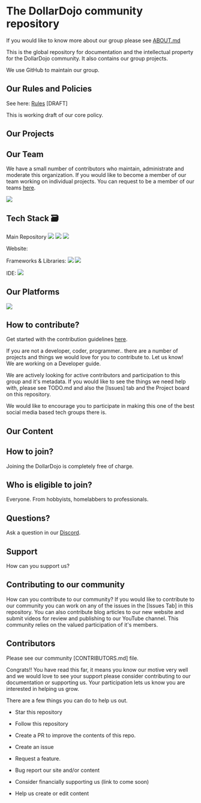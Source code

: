 # The DollarDojo community repository

If you would like to know more about our group please see [ABOUT.md](https://github.com/dollardojo/metadata/blob/main/ABOUT.md)

This is the global repository for documentation and the intellectual property for the DollarDojo community. It also contains our group projects.  

We use GitHub to maintain our group.

## Our Rules and Policies

See here: [Rules](https://github.com/DollarDojo/metadata/blob/main/GROUP_POLICY_DRAFT.md) [DRAFT] 

This is working draft of our core policy. 

## Our Projects

## Our Team

We have a small number of contributors who maintain, administrate and moderate this organization.  If you would like to become a member of our team working
on individual projects. You can request to be a member of our teams [here](https://github.com/orgs/DollarDojo/teams). 

<div>
<img src="https://img.shields.io/github/stars/dollardojo?style=for-the-badge"
</div>

## Tech Stack 🗃

 Main Repository
 <img src="https://img.shields.io/badge/Markdown-000000?style=for-the-badge&logo=markdown&logoColor=white">
 <img src="https://img.shields.io/badge/Git-F05032?style=for-the-badge&logo=git&logoColor=white">
 <img src="https://img.shields.io/badge/GitHub-100000?style=for-the-badge&logo=github&logoColor=white">

 Website:
 
 Frameworks & Libraries:
 <img src="https://img.shields.io/badge/express.js-%23404d59.svg?style=for-the-badge&logo=express&logoColor=%2361DAFB">
 <img src="https://img.shields.io/badge/node.js-6DA55F?style=for-the-badge&logo=node.js&logoColor=white">

 IDE: <img src="https://img.shields.io/badge/Visual_Studio_Code-0078D4?style=for-the-badge&logo=visual%20studio%20code&logoColor=white">
 
## Our Platforms

 <a href="https://discord.com/invite/mhvcpSPbwu"><img src="https://img.shields.io/badge/Discord-7289DA?style=for-the-badge&logo=discord&logoColor=white"></a>
 
## How to contribute?

Get started with the contribution guidelines [here](https://github.com/dollardojo/blob/master/CONTRIBUTING.md).  
 
If you are not a developer, coder, programmer.. there are a number of projects and things we would love for you to contribute to. Let us know!  
We are working on a Developer guide.

We are actively looking for active contributors and participation to this group and it's metadata.  If you would like to see the things we need help with, please see TODO.md and also the [Issues] tab and the Project board on this repository.

We would like to encourage you to participate in making this one of the best social media based tech groups there is.

## Our Content


## How to join?

Joining the DollarDojo is completely free of charge. 

## Who is eligible to join?

Everyone.  From hobbyists, homelabbers to professionals.

## Questions?

Ask a question in our [Discord](https://discord.gg/mhvcpSPbwu).

## Support

How can you support us?

## Contributing to our community

How can you contribute to our community? If you would like to contribute to our community you can work on any of the issues in the [Issues Tab] in this repository. You can also contribute blog articles to our new website and submit videos for review and publishing to our YouTube channel.  This community relies on the valued participation of it's members.

## Contributors

Please see our community [CONTRIBUTORS.md] file.

Congrats!! You have read this far, it means you know our motive very well and we would love to see your support please consider contributing to our documentation or supporting us.  Your participation lets us know you are interested in helping us grow.

There are a few things you can do to help us out.

* Star this repository

* Follow this repository

* Create a PR to improve the contents of this repo.

* Create an issue

* Request a feature.

* Bug report our site and/or content

* Consider financially supporting us (link to come soon)

* Help us create or edit content
